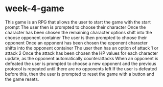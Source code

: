 # week-4-game
This game is an RPG that allows the user to start the game with the start prompt
  The user then is prompted to choose their character
  Once the character has been chosen the remaining character options shift into the choose opponent container
  The user is then prompted to choose their opponent
  Once an opponent has been chosen the opponent character shifts into the opponent container
  The user then has an option of attack 1 or attack 2
  Once the attack has been chosen the HP values for each character update, as the opponent automatically counterattacks
When an opponent is defeated the user is prompted to choose a new opponent and the previous protocol is repeated until there are no opponents left
If the user is defeated before this, then the user is prompted to reset the game with a button and the game resets.
